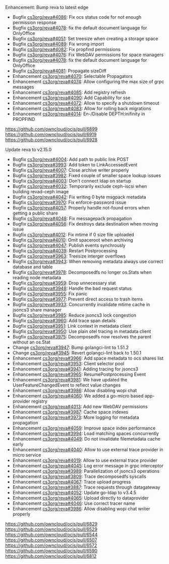 Enhancement: Bump reva to latest edge

*   Bugfix [cs3org/reva#4086](https://github.com/cs3org/reva/pull/4086): Fix ocs status code for not enough permission response
*   Bugfix [cs3org/reva#4078](https://github.com/cs3org/reva/pull/4078): fix the default document language for OnlyOffice
*   Bugfix [cs3org/reva#4051](https://github.com/cs3org/reva/pull/4051): Set treesize when creating a storage space
*   Bugfix [cs3org/reva#4089](https://github.com/cs3org/reva/pull/4089): Fix wrong import
*   Bugfix [cs3org/reva#4082](https://github.com/cs3org/reva/pull/4082): Fix propfind permissions
*   Bugfix [cs3org/reva#4076](https://github.com/cs3org/reva/pull/4076): Fix WebDAV permissions for space managers
*   Bugfix [cs3org/reva#4078](https://github.com/cs3org/reva/pull/4078): fix the default document language for OnlyOffice
*   Bugfix [cs3org/reva#4081](https://github.com/cs3org/reva/pull/4081): Propagate sizeDiff
*   Enhancement [cs3org/reva#4070](https://github.com/cs3org/reva/pull/4070): Selectable Propagators
*   Enhancement [cs3org/reva#4074](https://github.com/cs3org/reva/pull/4074): Allow configuring the max size of grpc messages
*   Enhancement [cs3org/reva#4085](https://github.com/cs3org/reva/pull/4085): Add registry refresh
*   Enhancement [cs3org/reva#4090](https://github.com/cs3org/reva/pull/4090): Add Capability for sse
*   Enhancement [cs3org/reva#4072](https://github.com/cs3org/reva/pull/4072): Allow to specify a shutdown timeout
*   Enhancement [cs3org/reva#4083](https://github.com/cs3org/reva/pull/4083): Allow for rolling back migrations
*   Enhancement [cs3org/reva#4014](https://github.com/cs3org/reva/pull/4014): En-/Disable DEPTH:inifinity in PROPFIND

https://github.com/owncloud/ocis/pull/6899
https://github.com/owncloud/ocis/pull/6919
https://github.com/owncloud/ocis/pull/6928

Update reva to v2.15.0

*   Bugfix [cs3org/reva#4004](https://github.com/cs3org/reva/pull/4004): Add path to public link POST
*   Bugfix [cs3org/reva#3993](https://github.com/cs3org/reva/pull/3993): Add token to LinkAccessedEvent
*   Bugfix [cs3org/reva#4007](https://github.com/cs3org/reva/pull/4007): Close archive writer properly
*   Bugfix [cs3org/reva#3982](https://github.com/cs3org/reva/pull/3982): Fixed couple of smaller space lookup issues
*   Bugfix [cs3org/reva#4003](https://github.com/cs3org/reva/pull/4003): Don't connect ldap on startup
*   Bugfix [cs3org/reva#4032](https://github.com/cs3org/reva/pull/4032): Temporarily exclude ceph-iscsi when building revad-ceph image
*   Bugfix [cs3org/reva#4042](https://github.com/cs3org/reva/pull/4042): Fix writing 0 byte msgpack metadata
*   Bugfix [cs3org/reva#3970](https://github.com/cs3org/reva/pull/3970): Fix enforce-password issue
*   Bugfix [cs3org/reva#4057](https://github.com/cs3org/reva/pull/4057): Properly handle not-found errors when getting a public share
*   Bugfix [cs3org/reva#4048](https://github.com/cs3org/reva/pull/4048): Fix messagepack propagation
*   Bugfix [cs3org/reva#4056](https://github.com/cs3org/reva/pull/4056): Fix destroys data destination when moving issue
*   Bugfix [cs3org/reva#4012](https://github.com/cs3org/reva/pull/4012): Fix mtime if 0 size file uploaded
*   Bugfix [cs3org/reva#4010](https://github.com/cs3org/reva/pull/4010): Omit spaceroot when archiving
*   Bugfix [cs3org/reva#4047](https://github.com/cs3org/reva/pull/4047): Publish events synchrously
*   Bugfix [cs3org/reva#4039](https://github.com/cs3org/reva/pull/4039): Restart Postprocessing
*   Bugfix [cs3org/reva#3963](https://github.com/cs3org/reva/pull/3963): Treesize interger overflows
*   Bugfix [cs3org/reva#3943](https://github.com/cs3org/reva/pull/3943): When removing metadata always use correct database and table
*   Bugfix [cs3org/reva#3978](https://github.com/cs3org/reva/pull/3978): Decomposedfs no longer os.Stats when reading node metadata
*   Bugfix [cs3org/reva#3959](https://github.com/cs3org/reva/pull/3959): Drop unnecessary stat
*   Bugfix [cs3org/reva#3948](https://github.com/cs3org/reva/pull/3948): Handle the bad request status
*   Bugfix [cs3org/reva#3955](https://github.com/cs3org/reva/pull/3955): Fix panic
*   Bugfix [cs3org/reva#3977](https://github.com/cs3org/reva/pull/3977): Prevent direct access to trash items
*   Bugfix [cs3org/reva#3933](https://github.com/cs3org/reva/pull/3933): Concurrently invalidate mtime cache in jsoncs3 share manager
*   Bugfix [cs3org/reva#3985](https://github.com/cs3org/reva/pull/3985): Reduce jsoncs3 lock congestion
*   Bugfix [cs3org/reva#3960](https://github.com/cs3org/reva/pull/3960): Add trace span details
*   Bugfix [cs3org/reva#3951](https://github.com/cs3org/reva/pull/3951): Link context in metadata client
*   Bugfix [cs3org/reva#3950](https://github.com/cs3org/reva/pull/3950): Use plain otel tracing in metadata client
*   Bugfix [cs3org/reva#3975](https://github.com/cs3org/reva/pull/3975): Decomposedfs now resolves the parent without an os.Stat
*   Change [cs3org/reva#3947](https://github.com/cs3org/reva/pull/3947): Bump golangci-lint to 1.51.2
*   Change [cs3org/reva#3945](https://github.com/cs3org/reva/pull/3945): Revert golangci-lint back to 1.50.1
*   Enhancement [cs3org/reva#3966](https://github.com/cs3org/reva/pull/3966): Add space metadata to ocs shares list
*   Enhancement [cs3org/reva#3953](https://github.com/cs3org/reva/pull/3953): Client selector pool
*   Enhancement [cs3org/reva#3941](https://github.com/cs3org/reva/pull/3941): Adding tracing for jsoncs3
*   Enhancement [cs3org/reva#3965](https://github.com/cs3org/reva/pull/3965): ResumePostprocessing Event
*   Enhancement [cs3org/reva#3981](https://github.com/cs3org/reva/pull/3981): We have updated the UserFeatureChangedEvent to reflect value changes
*   Enhancement [cs3org/reva#3986](https://github.com/cs3org/reva/pull/3986): Allow disabling wopi chat
*   Enhancement [cs3org/reva#4060](https://github.com/cs3org/reva/pull/4060): We added a go-micro based app-provider registry
*   Enhancement [cs3org/reva#4013](https://github.com/cs3org/reva/pull/4013): Add new WebDAV permissions
*   Enhancement [cs3org/reva#3987](https://github.com/cs3org/reva/pull/3987): Cache space indexes
*   Enhancement [cs3org/reva#3973](https://github.com/cs3org/reva/pull/3973): More logging for metadata propagation
*   Enhancement [cs3org/reva#4059](https://github.com/cs3org/reva/pull/4059): Improve space index performance
*   Enhancement [cs3org/reva#3994](https://github.com/cs3org/reva/pull/3994): Load matching spaces concurrently
*   Enhancement [cs3org/reva#4049](https://github.com/cs3org/reva/pull/4049): Do not invalidate filemetadata cache early
*   Enhancement [cs3org/reva#4040](https://github.com/cs3org/reva/pull/4040): Allow to use external trace provider in micro service
*   Enhancement [cs3org/reva#4019](https://github.com/cs3org/reva/pull/4019): Allow to use external trace provider
*   Enhancement [cs3org/reva#4045](https://github.com/cs3org/reva/pull/4045): Log error message in grpc interceptor
*   Enhancement [cs3org/reva#3989](https://github.com/cs3org/reva/pull/3989): Parallelization of jsoncs3 operations
*   Enhancement [cs3org/reva#3809](https://github.com/cs3org/reva/pull/3809): Trace decomposedfs syscalls
*   Enhancement [cs3org/reva#4067](https://github.com/cs3org/reva/pull/4067): Trace upload progress
*   Enhancement [cs3org/reva#3887](https://github.com/cs3org/reva/pull/3887): Trace requests through datagateway
*   Enhancement [cs3org/reva#4052](https://github.com/cs3org/reva/pull/4052): Update go-ldap to v3.4.5
*   Enhancement [cs3org/reva#4065](https://github.com/cs3org/reva/pull/4065): Upload directly to dataprovider
*   Enhancement [cs3org/reva#4046](https://github.com/cs3org/reva/pull/4046): Use correct tracer name
*   Enhancement [cs3org/reva#3986](https://github.com/cs3org/reva/pull/3986): Allow disabling wopi chat writer properly

https://github.com/owncloud/ocis/pull/6829
https://github.com/owncloud/ocis/pull/6529
https://github.com/owncloud/ocis/pull/6544
https://github.com/owncloud/ocis/pull/6507
https://github.com/owncloud/ocis/pull/6572
https://github.com/owncloud/ocis/pull/6590
https://github.com/owncloud/ocis/pull/6812
